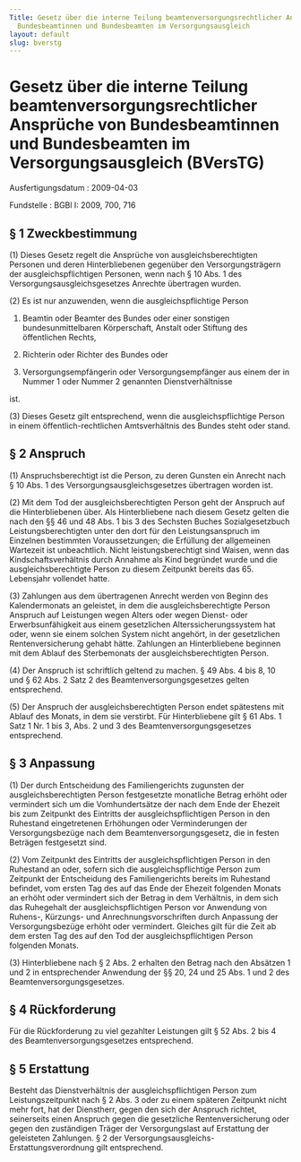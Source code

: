 ```yaml
---
Title: Gesetz über die interne Teilung beamtenversorgungsrechtlicher Ansprüche von
  Bundesbeamtinnen und Bundesbeamten im Versorgungsausgleich
layout: default
slug: bverstg
---
```


# Gesetz über die interne Teilung beamtenversorgungsrechtlicher Ansprüche von Bundesbeamtinnen und Bundesbeamten im Versorgungsausgleich (BVersTG)

Ausfertigungsdatum
:   2009-04-03

Fundstelle
:   BGBl I: 2009, 700, 716


## § 1 Zweckbestimmung

(1) Dieses Gesetz regelt die Ansprüche von ausgleichsberechtigten
Personen und deren Hinterbliebenen gegenüber den Versorgungsträgern
der ausgleichspflichtigen Personen, wenn nach § 10 Abs. 1 des
Versorgungsausgleichsgesetzes Anrechte übertragen wurden.

(2) Es ist nur anzuwenden, wenn die ausgleichspflichtige Person

1.  Beamtin oder Beamter des Bundes oder einer sonstigen
    bundesunmittelbaren Körperschaft, Anstalt oder Stiftung des
    öffentlichen Rechts,


2.  Richterin oder Richter des Bundes oder


3.  Versorgungsempfängerin oder Versorgungsempfänger aus einem der in
    Nummer 1 oder Nummer 2 genannten Dienstverhältnisse



ist.

(3) Dieses Gesetz gilt entsprechend, wenn die ausgleichspflichtige
Person in einem öffentlich-rechtlichen Amtsverhältnis des Bundes steht
oder stand.


## § 2 Anspruch

(1) Anspruchsberechtigt ist die Person, zu deren Gunsten ein Anrecht
nach § 10 Abs. 1 des Versorgungsausgleichsgesetzes übertragen worden
ist.

(2) Mit dem Tod der ausgleichsberechtigten Person geht der Anspruch
auf die Hinterbliebenen über. Als Hinterbliebene nach diesem Gesetz
gelten die nach den §§ 46 und 48 Abs. 1 bis 3 des Sechsten Buches
Sozialgesetzbuch Leistungsberechtigten unter den dort für den
Leistungsanspruch im Einzelnen bestimmten Voraussetzungen; die
Erfüllung der allgemeinen Wartezeit ist unbeachtlich. Nicht
leistungsberechtigt sind Waisen, wenn das Kindschaftsverhältnis durch
Annahme als Kind begründet wurde und die ausgleichsberechtigte Person
zu diesem Zeitpunkt bereits das 65. Lebensjahr vollendet hatte.

(3) Zahlungen aus dem übertragenen Anrecht werden von Beginn des
Kalendermonats an geleistet, in dem die ausgleichsberechtigte Person
Anspruch auf Leistungen wegen Alters oder wegen Dienst- oder
Erwerbsunfähigkeit aus einem gesetzlichen Alterssicherungssystem hat
oder, wenn sie einem solchen System nicht angehört, in der
gesetzlichen Rentenversicherung gehabt hätte. Zahlungen an
Hinterbliebene beginnen mit dem Ablauf des Sterbemonats der
ausgleichsberechtigten Person.

(4) Der Anspruch ist schriftlich geltend zu machen. § 49 Abs. 4 bis 8,
10 und § 62 Abs. 2 Satz 2 des Beamtenversorgungsgesetzes gelten
entsprechend.

(5) Der Anspruch der ausgleichsberechtigten Person endet spätestens
mit Ablauf des Monats, in dem sie verstirbt. Für Hinterbliebene gilt §
61 Abs. 1 Satz 1 Nr. 1 bis 3, Abs. 2 und 3 des
Beamtenversorgungsgesetzes entsprechend.


## § 3 Anpassung

(1) Der durch Entscheidung des Familiengerichts zugunsten der
ausgleichsberechtigten Person festgesetzte monatliche Betrag erhöht
oder vermindert sich um die Vomhundertsätze der nach dem Ende der
Ehezeit bis zum Zeitpunkt des Eintritts der ausgleichspflichtigen
Person in den Ruhestand eingetretenen Erhöhungen oder Verminderungen
der Versorgungsbezüge nach dem Beamtenversorgungsgesetz, die in festen
Beträgen festgesetzt sind.

(2) Vom Zeitpunkt des Eintritts der ausgleichspflichtigen Person in
den Ruhestand an oder, sofern sich die ausgleichspflichtige Person zum
Zeitpunkt der Entscheidung des Familiengerichts bereits im Ruhestand
befindet, vom ersten Tag des auf das Ende der Ehezeit folgenden Monats
an erhöht oder vermindert sich der Betrag in dem Verhältnis, in dem
sich das Ruhegehalt der ausgleichspflichtigen Person vor Anwendung von
Ruhens-, Kürzungs- und Anrechnungsvorschriften durch Anpassung der
Versorgungsbezüge erhöht oder vermindert. Gleiches gilt für die Zeit
ab dem ersten Tag des auf den Tod der ausgleichspflichtigen Person
folgenden Monats.

(3) Hinterbliebene nach § 2 Abs. 2 erhalten den Betrag nach den
Absätzen 1 und 2 in entsprechender Anwendung der §§ 20, 24 und 25 Abs.
1 und 2 des Beamtenversorgungsgesetzes.


## § 4 Rückforderung

Für die Rückforderung zu viel gezahlter Leistungen gilt § 52 Abs. 2
bis 4 des Beamtenversorgungsgesetzes entsprechend.


## § 5 Erstattung

Besteht das Dienstverhältnis der ausgleichspflichtigen Person zum
Leistungszeitpunkt nach § 2 Abs. 3 oder zu einem späteren Zeitpunkt
nicht mehr fort, hat der Dienstherr, gegen den sich der Anspruch
richtet, seinerseits einen Anspruch gegen die gesetzliche
Rentenversicherung oder gegen den zuständigen Träger der
Versorgungslast auf Erstattung der geleisteten Zahlungen. § 2 der
Versorgungsausgleichs-Erstattungsverordnung gilt entsprechend.

